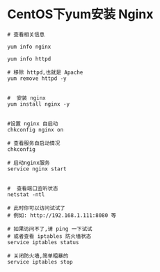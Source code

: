 # CentOS下yum安装 Nginx

	# 查看相关信息
	
	yum info nginx
	
	yum info httpd
	
	# 移除 httpd,也就是 Apache
	yum remove httpd -y
	
	
	#  安装 nginx
	yum install nginx -y
	
	
	#设置 nginx 自启动
	chkconfig nginx on
	
	# 查看服务自启动情况
	chkconfig
	
	# 启动nginx服务
	service nginx start
	
	
	#  查看端口监听状态
	netstat -ntl
	
	# 此时你可以访问试试了
	# 例如: http://192.168.1.111:8080 等
	
	# 如果访问不了,请 ping 一下试试
	# 或者查看 iptables 防火墙状态
	service iptables status
	
	# 关闭防火墙,简单粗暴的
	service iptables stop

